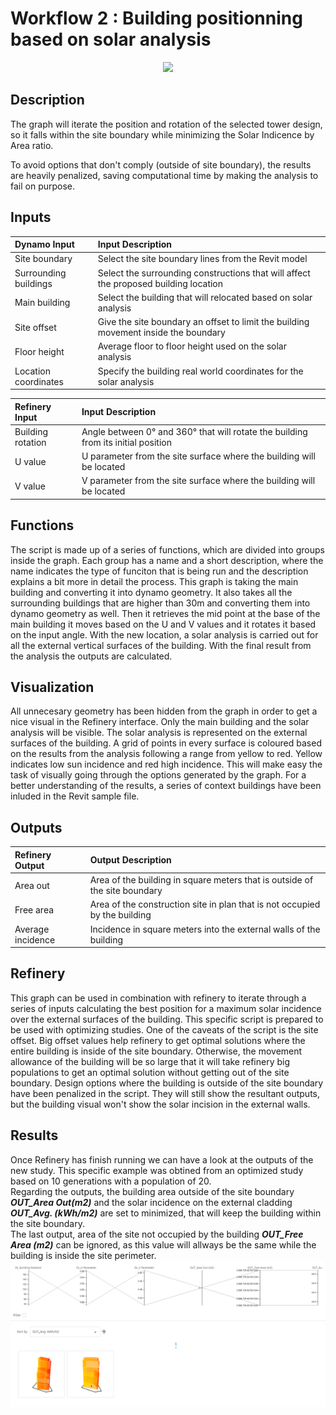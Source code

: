 # Workflow 2 : Building positionning based on solar analysis

<p align="center">
  <img src="https://media.giphy.com/media/kDNLpoOjcxV96gOa2P/giphy.gif">
</p>

## Description

The graph will iterate the position and rotation of the selected tower design, so it falls within the site boundary while minimizing the Solar Indicence by Area ratio.

To avoid options that don't comply (outside of site boundary), the results are heavily penalized, saving computational time by making the analysis to fail on purpose.

## Inputs

| Dynamo Input          | Input Description |
| :--- | :--- |
| Site boundary         | Select the site boundary lines from the Revit model |
| Surrounding buildings | Select the surrounding constructions that will affect the proposed building location |
| Main building         | Select the building that will relocated based on solar analysis |
| Site offset           | Give the site boundary an offset to limit the building movement inside the boundary |
| Floor height          | Average floor to floor height used on the solar analysis |
| Location coordinates  | Specify the building real world coordinates for the solar analysis |

| Refinery Input    | Input Description |
| :--- | :--- |
| Building rotation | Angle between 0° and 360° that will rotate the building from its initial position |
| U value           | U parameter from the site surface where the building will be located |
| V value           | V parameter from the site surface where the building will be located |

## Functions

The script is made up of a series of functions, which are divided into groups inside the graph. Each group has a name and a short description, where the name indicates the type of funciton that is being run and the description explains a bit more in detail the process.
This graph is taking the main building and converting it into dynamo geometry. It also takes all the surrounding buildings that are higher than 30m and converting them into dynamo geometry as well. Then it retrieves the mid point at the base of the main building it moves based on the U and V values and it rotates it based on the input angle. With the new location, a solar analysis is carried out for all the external vertical surfaces of the building. With the final result from the analysis the outputs are calculated.

## Visualization

All unnecesary geometry has been hidden from the graph in order to get a nice visual in the Refinery interface. Only the main building and the solar analysis will be visible. The solar analysis is represented on the external surfaces of the building. A grid of points in every surface is coloured based on the results from the analysis following a range from yellow to red. Yellow indicates low sun incidence and red high incidence. This will make easy the task of visually going through the options generated by the graph. For a better understanding of the results, a series of context buildings have been inluded in the Revit sample file.

## Outputs

| Refinery Output   | Output Description |
| :--- | :--- |
| Area out          | Area of the building in square meters that is outside of the site boundary |
| Free area         | Area of the construction site in plan that is not occupied by the building |
| Average incidence | Incidence in square meters into the external walls of the building |

## Refinery

This graph can be used in combination with refinery to iterate through a series of inputs calculating the best position for a maximum solar incidence over the external surfaces of the building.
This specific script is prepared to be used with optimizing studies. 
One of the caveats of the script is the site offset. Big offset values help refinery to get optimal solutions where the entire building is inside of the site boundary. Otherwise, the movement allowance of the building will be so large that it will take refinery big populations to get an optimal solution without getting out of the site boundary.
Design options where the building is outside of the site boundary have been penalized in the script. They will still show the resultant outputs, but the building visual won't show the solar incision in the external walls.

## Results

Once Refinery has finish running we can have a look at the outputs of the new study.
This specific example was obtined from an optimized study based on 10 generations with a population of 20. 
<br>
Regarding the outputs, the building area outside of the site boundary ***OUT_Area Out(m2)*** and the solar incidence on the external cladding ***OUT_Avg. (kWh/m2)*** are set to minimized, that will keep the building within the site boundary. 
<br>
The last output, area of the site not occupied by the building ***OUT_Free Area (m2)*** can be ignored, as this value will allways be the same while the building is inside the site perimeter.
![Workflow 2](Images/7-02_workflow2_optimisationrun.png)
